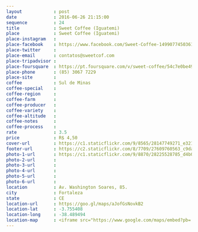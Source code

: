 ```yaml
---
layout            : post
date              : 2016-06-26 21:15:00
sequence          : 24
title             : Sweet Coffee (Iguatemi)
place             : Sweet Coffee (Iguatemi)
place-instagram   : 
place-facebook    : https://www.facebook.com/Sweet-Coffee-1499077450361468/?fref=ts
place-twitter     : 
place-email       : contatos@sweetcof.com
place-tripadvisor : 
place-foursquare  : https://pt.foursquare.com/v/sweet-coffee/54c7e0be498e44dbbdd2ca0e
place-phone       : (85) 3067 7229
place-site        : 
coffee            : Sul de Minas
coffee-special    : 
coffee-region     : 
coffee-farm       : 
coffee-producer   : 
coffee-variety    : 
coffee-altitude   : 
coffee-notes      : 
coffee-process    : 
rate              : 3.5
price             : R$ 4,50
cover-url         : https://c1.staticflickr.com/9/8565/28147749271_e3218ff0b2_o.jpg
footer-url        : https://c2.staticflickr.com/8/7709/27609760563_c9da706557_o.jpg
photo-1-url       : https://c1.staticflickr.com/9/8870/28225528785_d4b0f7e928_o.jpg
photo-2-url       : 
photo-3-url       : 
photo-4-url       : 
photo-5-url       : 
photo-6-url       : 
location          : Av. Washington Soares, 85.
city              : Fortaleza
state             : CE
location-url      : https://goo.gl/maps/aJofGsNovkB2
location-lat      : -3.755408
location-long     : -38.489494
location-map      : <iframe src="https://www.google.com/maps/embed?pb=!1m18!1m12!1m3!1d3981.2438536756!2d-38.490010485731034!3d-3.757010744369502!2m3!1f0!2f0!3f0!3m2!1i1024!2i768!4f13.1!3m3!1m2!1s0x7c74582286dd3f1%3A0xde4a1b04f806edb5!2sShopping+Iguatemi!5e0!3m2!1spt-BR!2sbr!4v1468175717525" width="100%" height="450" frameborder="0" style="border:0" scrolling="no"></iframe>
---
```

